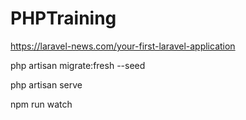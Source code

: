 # PHPTraining

https://laravel-news.com/your-first-laravel-application

php artisan migrate:fresh --seed

php artisan serve

npm run watch